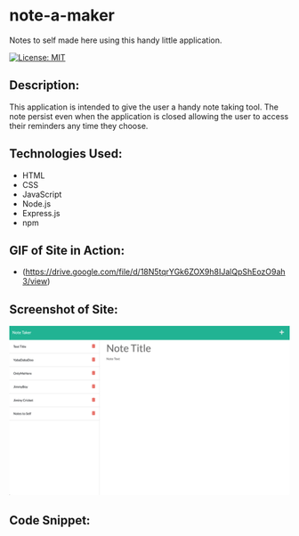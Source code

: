 # note-a-maker

Notes to self made here using this handy little application.


[![License: MIT](https://img.shields.io/badge/License-MIT-yellow.svg)](https://opensource.org/licenses/MIT)

## Description:

This application is intended to give the user a handy note taking tool. The note persist even when the application is closed allowing the user to access their reminders any time they choose.

## Technologies Used:

 * HTML
 * CSS
 * JavaScript
 * Node.js
 * Express.js
 * npm

 ## GIF of Site in Action:

 * (https://drive.google.com/file/d/18N5tqrYGk6ZOX9h8IJalQpShEozO9ah3/view)


 ## Screenshot of Site:

 ![](./public/assets/images/Note-a-Maker-image.png)


 ## Code Snippet:






